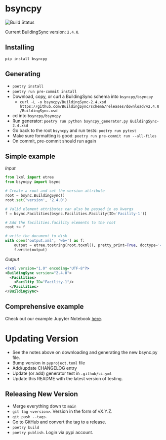 # bsyncpy

![Build Status](https://github.com/BuildingSync/bsyncpy/actions/workflows/ci.yml/badge.svg?branch=develop)

Current BuildingSync version: `2.4.0`.

## Installing

`pip install bsyncpy`

## Generating
- `poetry install`
- `poetry run pre-commit install`
- Download, copy, or curl a BuildingSync schema into `bsyncpy/bsyncpy`
  - `curl -L -o bsyncpy/BuildingSync-2.4.xsd https://github.com/BuildingSync/schema/releases/download/v2.4.0/BuildingSync.xsd`
- cd into `bsyncpy/bsyncpy`
- Run generator: `poetry run python bsyncpy_generator.py BuildingSync-2.4.xsd`
- Go back to the root `bsyncpy` and run tests: `poetry run pytest`
- Make sure formatting is good: `poetry run pre-commit run --all-files`
- On commit, pre-commit should run again

## Simple example

*Input*
```python
from lxml import etree
from bsyncpy import bsync

# Create a root and set the version attribute
root = bsync.BuildingSync()
root.set('version', '2.4.0')

# Valid element attributes can also be passed in as kwargs
f = bsync.Facilities(bsync.Facilities.Facility(ID='Facility-1'))

# Add the facilities.facility elements to the root
root += f

# write the document to disk
with open('output.xml', 'wb+') as f:
    output = etree.tostring(root.toxml(), pretty_print=True, doctype='<?xml version="1.0" encoding="UTF-8"?>')
    f.write(output)
```

*Output*
```xml
<?xml version="1.0" encoding="UTF-8"?>
<BuildingSync version="2.4.0">
  <Facilities>
    <Facility ID="Facility-1"/>
  </Facilities>
</BuildingSync>
```

## Comprehensive example

Check out our example Jupyter Notebook [here](https://nbviewer.jupyter.org/github/BuildingSync/schema/blob/develop-v2/docs/notebooks/bsync_examples/Small-Office-Level-1.ipynb).


# Updating Version

* See the notes above on downloading and generating the new bsync.py file. 
* Bump version in `pyproject.toml` file
* Add/update CHANGELOG entry
* Update (or add) generator test in `.github/ci.yml`
* Update this README with the latest version of testing.

## Releasing New Version

* Merge everything down to `main`
* `git tag <version>`. Version in the form of vX.Y.Z.
* `git push --tags`.
* Go to GitHub and convert the tag to a release.
* `poetry build`
* `poetry publish`. Login via pypi account.
